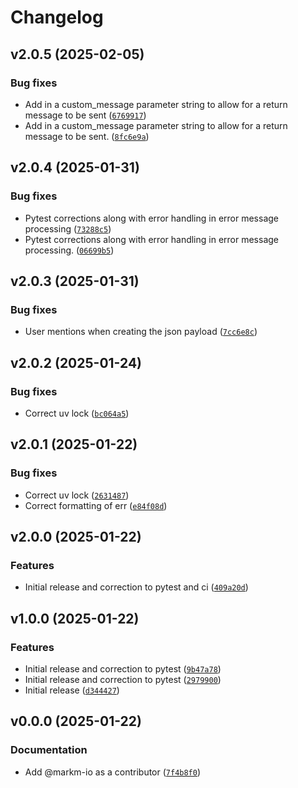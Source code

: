 # Changelog

## v2.0.5 (2025-02-05)

### Bug fixes

- Add in a custom_message parameter string to allow for a return message to be sent ([`6769917`](https://github.com/markm-io/slack-webhook-notifier/commit/676991751f28199f1778c06ffc2ebd96ec6a581f))
- Add in a custom_message parameter string to allow for a return message to be sent. ([`8fc6e9a`](https://github.com/markm-io/slack-webhook-notifier/commit/8fc6e9a9b88bbb2d60fd7bf1a0fe52f70ac8aafe))

## v2.0.4 (2025-01-31)

### Bug fixes

- Pytest corrections along with error handling in error message processing ([`73288c5`](https://github.com/markm-io/slack-webhook-notifier/commit/73288c57fe6290205b21aa8bae0f4c0113af2344))
- Pytest corrections along with error handling in error message processing. ([`06699b5`](https://github.com/markm-io/slack-webhook-notifier/commit/06699b521a59e273c2f92da953fe501212e434ff))

## v2.0.3 (2025-01-31)

### Bug fixes

- User mentions when creating the json payload ([`7cc6e8c`](https://github.com/markm-io/slack-webhook-notifier/commit/7cc6e8c40da118436d25a8a57bd45d5394002a48))

## v2.0.2 (2025-01-24)

### Bug fixes

- Correct uv lock ([`bc064a5`](https://github.com/markm-io/slack-webhook-notifier/commit/bc064a5310e73d6bc446ca79e17b385ee9fe69c9))

## v2.0.1 (2025-01-22)

### Bug fixes

- Correct uv lock ([`2631487`](https://github.com/markm-io/slack-webhook-notifier/commit/2631487ee2c49346fbaed40b909aea4377533b00))
- Correct formatting of err ([`e84f08d`](https://github.com/markm-io/slack-webhook-notifier/commit/e84f08d27b31a257aca7a77507c6008c1d7de09d))

## v2.0.0 (2025-01-22)

### Features

- Initial release and correction to pytest and ci ([`409a20d`](https://github.com/markm-io/slack-webhook-notifier/commit/409a20d8d847b7df6c82f2a978f5aca26098021d))

## v1.0.0 (2025-01-22)

### Features

- Initial release and correction to pytest ([`9b47a78`](https://github.com/markm-io/slack-webhook-notifier/commit/9b47a78f1f4dea10bb24ff3716687b3b5a826227))
- Initial release and correction to pytest ([`2979900`](https://github.com/markm-io/slack-webhook-notifier/commit/29799009f6de431b1e6ae3942dcd26ce6f85fd1a))
- Initial release ([`d344427`](https://github.com/markm-io/slack-webhook-notifier/commit/d3444277981fbf0476b28f7caade0bd3ca60de53))

## v0.0.0 (2025-01-22)

### Documentation

- Add @markm-io as a contributor ([`7f4b8f0`](https://github.com/markm-io/slack-webhook-notifier/commit/7f4b8f04753120f7bf68793171fd5c90e02aac32))
